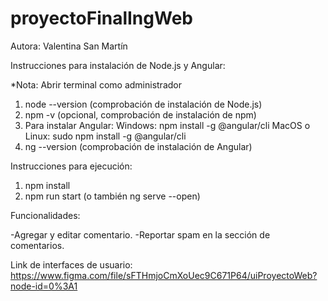 # proyectoFinalIngWeb

Autora: Valentina San Martín


Instrucciones para instalación de Node.js y Angular:

*Nota: Abrir terminal como administrador
1. node --version (comprobación de instalación de Node.js)
2. npm -v (opcional, comprobación de instalación de npm)
3. Para instalar Angular:
      Windows: npm install -g @angular/cli
      MacOS o Linux: sudo npm install -g @angular/cli
4. ng --version (comprobación de instalación de Angular)


Instrucciones para ejecución:

1. npm install
2. npm run start (o también ng serve --open)


Funcionalidades:

  -Agregar y editar comentario.
  -Reportar spam en la sección de comentarios.
  
Link de interfaces de usuario: https://www.figma.com/file/sFTHmjoCmXoUec9C671P64/uiProyectoWeb?node-id=0%3A1
